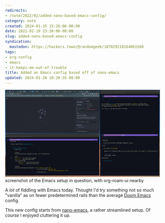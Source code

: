 ```yaml
---
redirects:
- /note/2022/02/added-nano-based-emacs-config/
category: note
created: 2024-01-15 15:26:06-08:00
date: 2022-02-19 23:30:00-08:00
slug: added-nano-based-emacs-config
syndication:
  mastodon: https://hackers.town/@randomgeek/107829210164861560
tags:
- org-config
- emacs
- it-keeps-me-out-of-trouble
title: Added an Emacs config based off of nano-emacs
updated: 2024-01-26 10:20:35-08:00
---
```


![attachments/img/2022/cover-2022-02-19.png](../../../attachments/img/2022/cover-2022-02-19.png)
screenshot of the Emacs setup in question, with org-roam-ui nearby

A *lot* of fiddling with Emacs today. Thought I'd try something not so much "vanilla" as on fewer predetermined rails than the average [Doom Emacs](https://github.com/hlissner/doom-emacs) config.

This new config starts from [nano-emacs](https://github.com/rougier/nano-emacs), a rather streamlined setup. Of *course* I enjoyed cluttering it up.